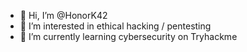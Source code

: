 - 👋 Hi, I’m @HonorK42
- 👀 I’m interested in ethical hacking / pentesting
- 🌱 I’m currently learning cybersecurity on Tryhackme

<!---
HonorK42/HonorK42 is a ✨ special ✨ repository because its `README.md` (this file) appears on your GitHub profile.
You can click the Preview link to take a look at your changes.
--->
